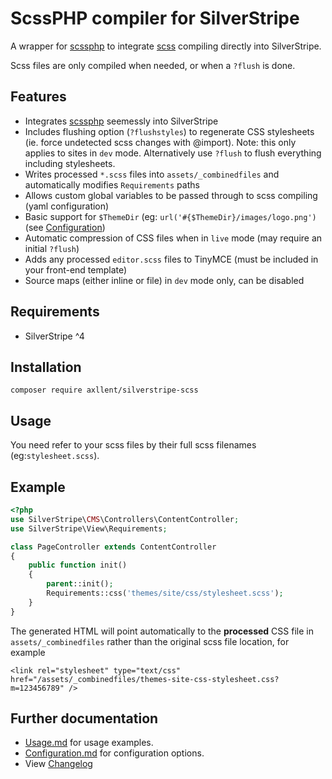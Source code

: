 # ScssPHP compiler for SilverStripe

A wrapper for [scssphp](http://leafo.github.io/scssphp/) to integrate [scss](http://sass-lang.com/) compiling directly into SilverStripe.

Scss files are only compiled when needed, or when a `?flush` is done.

## Features

- Integrates [scssphp](http://leafo.github.io/scssphp/) seemessly into SilverStripe
- Includes flushing option (`?flushstyles`) to regenerate CSS stylesheets (ie. force undetected scss changes with @import). Note: this only applies to sites in `dev` mode. Alternatively use `?flush` to flush everything including stylesheets.
- Writes processed `*.scss` files into `assets/_combinedfiles` and automatically modifies `Requirements` paths
- Allows custom global variables to be passed through to scss compiling (yaml configuration)
- Basic support for `$ThemeDir` (eg: `url('#{$ThemeDir}/images/logo.png')` (see [Configuration](docs/en/Configuration.md))
- Automatic compression of CSS files when in `live` mode (may require an initial `?flush`)
- Adds any processed `editor.scss` files to TinyMCE (must be included in your front-end template)
- Source maps (either inline or file) in `dev` mode only, can be disabled

## Requirements

- SilverStripe ^4

## Installation

```
composer require axllent/silverstripe-scss
```

## Usage

You need refer to your scss files by their full scss filenames (eg:`stylesheet.scss`).

## Example

```php
<?php
use SilverStripe\CMS\Controllers\ContentController;
use SilverStripe\View\Requirements;

class PageController extends ContentController
{
    public function init()
    {
        parent::init();
        Requirements::css('themes/site/css/stylesheet.scss');
    }
}
```

The generated HTML will point automatically to the **processed** CSS file in `assets/_combinedfiles`
rather than the original scss file location, for example

```
<link rel="stylesheet" type="text/css"  href="/assets/_combinedfiles/themes-site-css-stylesheet.css?m=123456789" />
```

## Further documentation

- [Usage.md](docs/en/Usage.md) for usage examples.
- [Configuration.md](docs/en/Configuration.md) for configuration options.
- View [Changelog](CHANGELOG.md)

